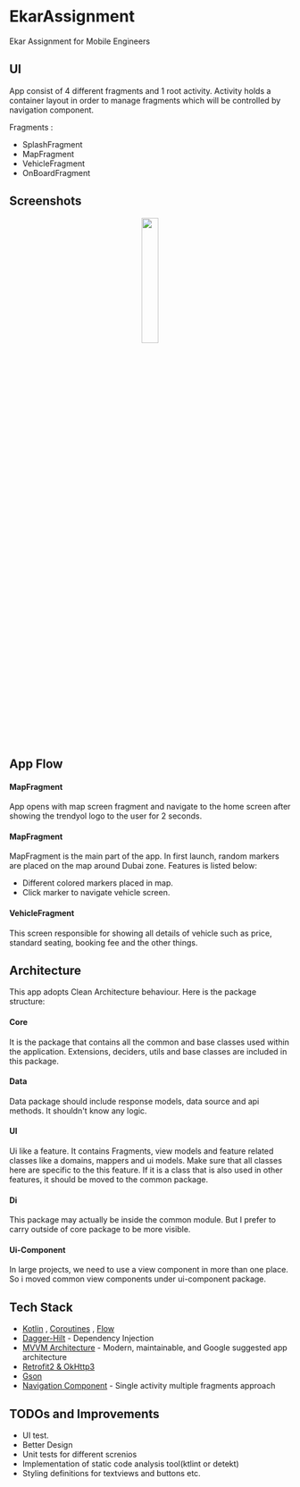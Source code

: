 # EkarAssignment
Ekar Assignment for Mobile Engineers

## UI
App consist of 4 different fragments and 1 root activity. Activity holds a container layout in order to manage fragments which will be controlled by navigation component.

Fragments :
* SplashFragment
* MapFragment
* VehicleFragment
* OnBoardFragment

## Screenshots

<p align="center">
<img src="https://user-images.githubusercontent.com/13941871/147887798-9bbd3d2d-737e-4bcb-b786-c80f90e86f15.jpg" width="24%" />  
</p>



## App Flow
#### MapFragment
App opens with map screen fragment and ​navigate to the home screen after showing the trendyol logo to the user for 2 seconds.

#### MapFragment
MapFragment is the main part of the app. In first launch, random markers are placed on the map around Dubai zone. Features is listed below:
* Different colored markers placed in map.
* Click marker to navigate vehicle screen.

#### VehicleFragment
This screen responsible for showing all details of vehicle such as price, standard seating, booking fee and the other things.

## Architecture
This app adopts Clean Architecture behaviour. Here is the package structure:

#### Core
It is the package that contains all the common and base classes used within the application. 
Extensions, deciders, utils and base classes are included in this package.

#### Data
Data package should include response models, data source and api methods. It shouldn't know any logic.

#### UI 
Ui like a feature. It contains Fragments, view models and feature related classes like a domains, mappers and ui models.
Make sure that all classes here are specific to the this feature. If it is a class that is also used in other features, it should be moved to the common package.

#### Di
This package may actually be inside the common module. But I prefer to carry outside of core package to be more visible. 

#### Ui-Component
In large projects, we need to use a view component in more than one place. So i moved common view components under ui-component package.

## Tech Stack
* [Kotlin](https://kotlinlang.org/) , [Coroutines](https://github.com/Kotlin/kotlinx.coroutines) , [Flow](https://kotlin.github.io/kotlinx.coroutines/kotlinx-coroutines-core/kotlinx.coroutines.flow/)
* [Dagger-Hilt](https://developer.android.com/training/dependency-injection/hilt-android) - Dependency Injection
* [MVVM Architecture](https://developer.android.com/jetpack/guide) - Modern, maintainable, and Google suggested app architecture
* [Retrofit2 & OkHttp3](https://github.com/square/retrofit)
* [Gson](https://github.com/google/gson)
* [Navigation Component](https://developer.android.com/guide/navigation) - Single activity multiple fragments approach


## TODOs and Improvements
- UI test.
- Better Design
- Unit tests for different screnios
- Implementation of static code analysis tool(ktlint or detekt)
- Styling definitions for textviews and buttons etc.
